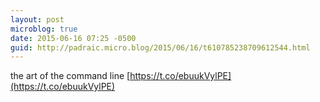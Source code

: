 ```yaml
---
layout: post
microblog: true
date: 2015-06-16 07:25 -0500
guid: http://padraic.micro.blog/2015/06/16/t610785238709612544.html
---
```

the art of the command line [https://t.co/ebuukVylPE](https://t.co/ebuukVylPE)
